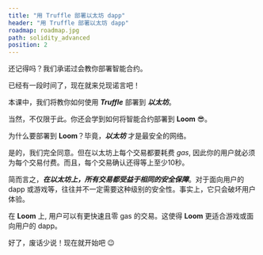 ```yaml
---
title: "用 Truffle 部署以太坊 dapp"
header: "用 Truffle 部署以太坊 dapp"
roadmap: roadmap.jpg
path: solidity_advanced
position: 2
---
```


还记得吗？我们承诺过会教你部署智能合约。

已经有一段时间了，现在就来兑现诺言吧！

本课中，我们将教你如何使用 **_Truffle_** 部署到 **_以太坊_**。

当然，不仅限于此。你还会学到如何将智能合约部署到 **Loom** 😎。

为什么要部署到 **Loom**？毕竟，**_以太坊_** 才是最安全的网络。

是的，我们完全同意。但在以太坊上每个交易都要耗费 _gas_, 因此你的用户就必须为每个交易付费。而且，每个交易确认还得等上至少10秒。

简而言之，**_在以太坊上，所有交易都受益于相同的安全保障_**。对于面向用户的 dapp 或游戏等，往往并不一定需要这种级别的安全性。事实上，它只会破坏用户体验。

在 **Loom** 上, 用户可以有更快速且零 gas 的交易。这使得 **Loom** 更适合游戏或面向用户的 dapp。

好了，废话少说！现在就开始吧 😉